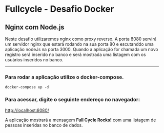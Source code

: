 # Fullcycle - Desafio Docker

## Nginx com Node.js

Neste desafio utilizaremos nginx como proxy reverso. A porta 8080 servirá um servidor nginx que estará rodando na sua porta 80 e escutanddo uma aplicação nodeJs na porta 3000. Quando a aplicação for chamada um novo registro será inserido no banco e será mostrada uma listagem com os usuários inseridos no banco. 

---

### Para rodar a aplicação utilize o docker-compose.

```
docker-compose up -d 
```

### Para acessar, digite o seguinte endereço no navegador:

[http://localhost:8080/](http://localhost:8080/)

A aplicação mostrará a mensagem **Full Cycle Rocks!** com uma listagem de pessoas inseridas no banco de dados. 
